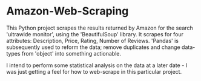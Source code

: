 # Amazon-Web-Scraping
This Python project scrapes the results returned by Amazon for the search 'ultrawide monitor', using the 'BeautifulSoup' library.
It scrapes for four attributes: Description, Price, Rating, Number of Reviews.
'Pandas' is subsequently used to reform the data; remove duplicates and change data-types from 'object' into something actionable.

I intend to perform some statistical analysis on the data at a later date - I was just getting a feel for how to web-scrape in this particular project.
